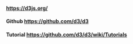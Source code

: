 #### https://d3js.org/
#### Github https://github.com/d3/d3
#### Tutorial https://github.com/d3/d3/wiki/Tutorials
